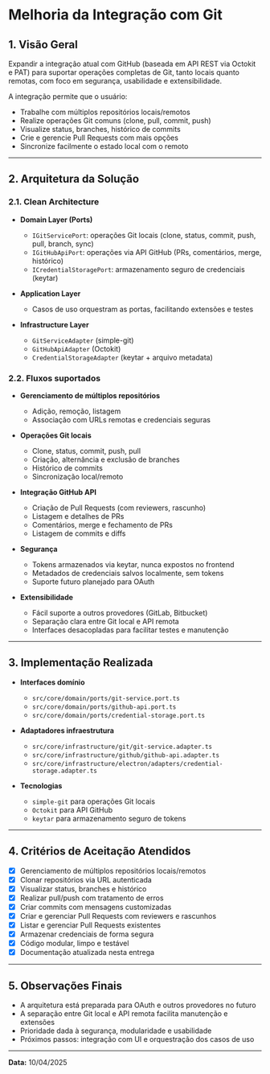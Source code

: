 # Melhoria da Integração com Git

## 1. Visão Geral

Expandir a integração atual com GitHub (baseada em API REST via Octokit e PAT) para suportar operações completas de Git, tanto locais quanto remotas, com foco em segurança, usabilidade e extensibilidade.

A integração permite que o usuário:

- Trabalhe com múltiplos repositórios locais/remotos
- Realize operações Git comuns (clone, pull, commit, push)
- Visualize status, branches, histórico de commits
- Crie e gerencie Pull Requests com mais opções
- Sincronize facilmente o estado local com o remoto

---

## 2. Arquitetura da Solução

### 2.1. Clean Architecture

- **Domain Layer (Ports)**
  - `IGitServicePort`: operações Git locais (clone, status, commit, push, pull, branch, sync)
  - `IGitHubApiPort`: operações via API GitHub (PRs, comentários, merge, histórico)
  - `ICredentialStoragePort`: armazenamento seguro de credenciais (keytar)

- **Application Layer**
  - Casos de uso orquestram as portas, facilitando extensões e testes

- **Infrastructure Layer**
  - `GitServiceAdapter` (simple-git)
  - `GitHubApiAdapter` (Octokit)
  - `CredentialStorageAdapter` (keytar + arquivo metadata)

### 2.2. Fluxos suportados

- **Gerenciamento de múltiplos repositórios**
  - Adição, remoção, listagem
  - Associação com URLs remotas e credenciais seguras

- **Operações Git locais**
  - Clone, status, commit, push, pull
  - Criação, alternância e exclusão de branches
  - Histórico de commits
  - Sincronização local/remoto

- **Integração GitHub API**
  - Criação de Pull Requests (com reviewers, rascunho)
  - Listagem e detalhes de PRs
  - Comentários, merge e fechamento de PRs
  - Listagem de commits e diffs

- **Segurança**
  - Tokens armazenados via keytar, nunca expostos no frontend
  - Metadados de credenciais salvos localmente, sem tokens
  - Suporte futuro planejado para OAuth

- **Extensibilidade**
  - Fácil suporte a outros provedores (GitLab, Bitbucket)
  - Separação clara entre Git local e API remota
  - Interfaces desacopladas para facilitar testes e manutenção

---

## 3. Implementação Realizada

- **Interfaces domínio**
  - `src/core/domain/ports/git-service.port.ts`
  - `src/core/domain/ports/github-api.port.ts`
  - `src/core/domain/ports/credential-storage.port.ts`

- **Adaptadores infraestrutura**
  - `src/core/infrastructure/git/git-service.adapter.ts`
  - `src/core/infrastructure/github/github-api.adapter.ts`
  - `src/core/infrastructure/electron/adapters/credential-storage.adapter.ts`

- **Tecnologias**
  - `simple-git` para operações Git locais
  - `Octokit` para API GitHub
  - `keytar` para armazenamento seguro de tokens

---

## 4. Critérios de Aceitação Atendidos

- [x] Gerenciamento de múltiplos repositórios locais/remotos
- [x] Clonar repositórios via URL autenticada
- [x] Visualizar status, branches e histórico
- [x] Realizar pull/push com tratamento de erros
- [x] Criar commits com mensagens customizadas
- [x] Criar e gerenciar Pull Requests com reviewers e rascunhos
- [x] Listar e gerenciar Pull Requests existentes
- [x] Armazenar credenciais de forma segura
- [x] Código modular, limpo e testável
- [x] Documentação atualizada nesta entrega

---

## 5. Observações Finais

- A arquitetura está preparada para OAuth e outros provedores no futuro
- A separação entre Git local e API remota facilita manutenção e extensões
- Prioridade dada à segurança, modularidade e usabilidade
- Próximos passos: integração com UI e orquestração dos casos de uso

---

**Data:** 10/04/2025

